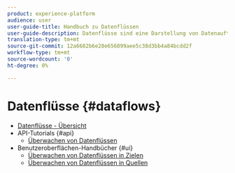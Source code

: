 ```yaml
---
product: experience-platform
audience: user
user-guide-title: Handbuch zu Datenflüssen
user-guide-description: Datenflüsse sind eine Darstellung von Datenaufträgen, die Daten über die Plattform verschieben.
translation-type: tm+mt
source-git-commit: 12a6682b6e28e656899aee5c38d3bb4a84bcdd2f
workflow-type: tm+mt
source-wordcount: '0'
ht-degree: 0%

---
```



# Datenflüsse {#dataflows}

- [Datenflüsse - Übersicht](./home.md)
- API-Tutorials {#api}
   - [Überwachen von Datenflüssen](./api/monitor.md)
- Benutzeroberflächen-Handbücher {#ui}
   - [Überwachen von Datenflüssen in Zielen](./ui/monitor-destinations.md)
   - [Überwachen von Datenflüssen in Quellen](./ui/monitor-sources.md)